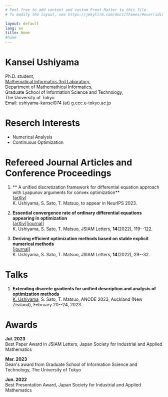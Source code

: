 ```yaml
---
# Feel free to add content and custom Front Matter to this file.
# To modify the layout, see https://jekyllrb.com/docs/themes/#overriding-theme-defaults

layout: default
lang: en
title: Home
#home
---
```

# Kansei Ushiyama

Ph.D. student,<br>
[Mathematical Informatics 3rd Laboratory](http://www.sr3.t.u-tokyo.ac.jp/),<br>
Department of Mathemathical Informatics,<br>
Graduate School of Information Science and Technology,<br>
The University of Tokyo<br>
Email: ushiyama-kansei074 (at) g.ecc.u-tokyo.ac.jp

# Reserch Interests

- Numerical Analysis
- Continuous Optimization


# Refereed Journal Articles and Conference Proceedings

1. ** A unified discretization framework for differential equation approach with Lyapunov arguments for convex optimization**<br>
   [[arXiv](https://doi.org/10.48550/arXiv.2302.07404)]<br>
   K. Ushiyama, S. Sato, T. Matsuo, to appear in NeurIPS 2023.

1. **Essential convergence rate of ordinary differential equations appearing in optimization**<br>
   [[arXiv](https://doi.org/10.48550/arXiv.2206.02599)][[journal](https://doi.org/10.14495/jsiaml.14.119)]<br>
   K. Ushiyama, S. Sato, T. Matsuo, JSIAM Letters, **14**(2022), 119--122.<br>

2. **Deriving efficient optimization methods based on stable explicit numerical methods**<br>
   [[journal](https://doi.org/10.14495/jsiaml.14.29)]<br>
   K. Ushiyama, S. Sato, T. Matsuo, JSIAM Letters, **14**(2022), 29--32.

# Talks

1. **Extending discrete gradients for unified description and analysis of optimization methods**<br>
   <u>K. Ushiyama</u>, S. Sato, T. Matsuo, ANODE 2023, Auckland (New Zealand), February 20--24, 2023.

# Awards

**Jul. 2023**<br>
	Best Paper Award in JSIAM Letters, Japan Society for Industrial and Applied Mathematics

**Mar. 2023**<br>
        Dean's award from Graduate School of Information Science and Technology, The University of Tokyo

**Jun. 2022**<br>
        Best Presentation Award, Japan Society for Industrial and Applied Mathematics

